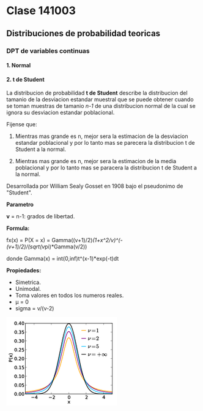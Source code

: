 # Clase 141003

## Distribuciones de probabilidad teoricas

### DPT de variables continuas

#### 1. Normal

#### 2. t de Student

La distribucion de probabilidad **t de Student** describe la distribucion del tamanio de la desviacion estandar muestral que se puede obtener cuando se toman muestras de tamanio _n-1_ de una distribucion normal de la cual se ignora su desviacion estandar poblacional.

Fijense que:

1. Mientras mas grande es n, mejor sera la estimacion de la desviacion estandar poblacional y por lo tanto mas se parecera la distribucion t de Student a la normal.

2. Mientras mas grande es n, mejor sera la estimacion de la media poblacional y por lo tanto mas se paracera la distribucion t de Student a la normal.

Desarrollada por William Sealy Gosset en 1908 bajo el pseudonimo de "Student".

**Parametro**

**v** = n-1: grados de libertad.

**Formula:**

fx(x) = P(X = x) = Gamma((v+1)/2)*(1+x^2/v)^(-(v+1)/2)/(sqrt(v*pi)*Gamma(v/2))

donde Gamma(x) = int(0,inf)t^(x-1)*exp(-t)dt

**Propiedades:**

* Simetrica.
* Unimodal.
* Toma valores en todos los numeros reales.
* µ = 0
* sigma = v/(v-2)

![image](more/t.png)

